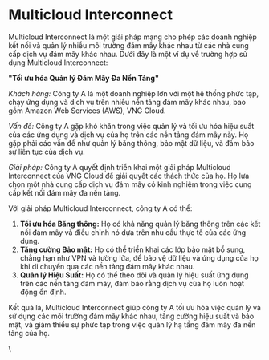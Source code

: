 # Multicloud Interconnect

Multicloud Interconnect là một giải pháp mạng cho phép các doanh nghiệp kết nối và quản lý nhiều môi trường đám mây khác nhau từ các nhà cung cấp dịch vụ đám mây khác nhau. Dưới đây là một ví dụ về trường hợp sử dụng Multicloud Interconnect:

 **"Tối ưu hóa Quản lý Đám Mây Đa Nền Tảng"**

_Khách hàng:_ Công ty A là một doanh nghiệp lớn với một hệ thống phức tạp, chạy ứng dụng và dịch vụ trên nhiều nền tảng đám mây khác nhau, bao gồm Amazon Web Services (AWS), VNG Cloud.

_Vấn đề:_ Công ty A gặp khó khăn trong việc quản lý và tối ưu hóa hiệu suất của các ứng dụng và dịch vụ của họ trên các nền tảng đám mây này. Họ gặp phải các vấn đề như quản lý băng thông, bảo mật dữ liệu, và đảm bảo sự liên tục của dịch vụ.

_Giải pháp:_ Công ty A quyết định triển khai một giải pháp Multicloud Interconnect của VNG Cloud để giải quyết các thách thức của họ. Họ lựa chọn một nhà cung cấp dịch vụ đám mây có kinh nghiệm trong việc cung cấp kết nối đám mây đa nền tảng.

Với giải pháp Multicloud Interconnect, công ty A có thể:

1. **Tối ưu hóa Băng thông:** Họ có khả năng quản lý băng thông trên các kết nối đám mây và điều chỉnh nó dựa trên nhu cầu thực tế của các ứng dụng.
2. **Tăng cường Bảo mật:** Họ có thể triển khai các lớp bảo mật bổ sung, chẳng hạn như VPN và tường lửa, để bảo vệ dữ liệu và ứng dụng của họ khi di chuyển qua các nền tảng đám mây khác nhau.
3. **Quản lý Hiệu Suất:** Họ có thể theo dõi và quản lý hiệu suất ứng dụng trên các nền tảng đám mây, đảm bảo rằng dịch vụ của họ luôn hoạt động ổn định.

Kết quả là, Multicloud Interconnect giúp công ty A tối ưu hóa việc quản lý và sử dụng các môi trường đám mây khác nhau, tăng cường hiệu suất và bảo mật, và giảm thiểu sự phức tạp trong việc quản lý hạ tầng đám mây đa nền tảng của họ.

\
